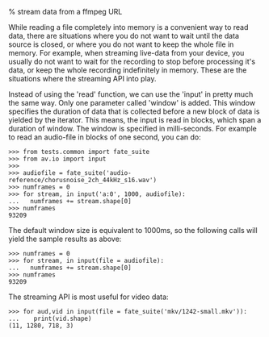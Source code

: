 % stream data from a ffmpeg URL

 While reading a file completely into memory is a convenient way to read data, there are situations where you do not want to wait until the data source is closed, or where you do not want to keep the whole file in memory. For example, when streaming live-data from your device, you usually do not want to wait for the recording to stop before processing it's data, or keep the whole recording indefinitely in memory. These are the situations where the streaming API into play.

 Instead of using the 'read' function, we can use the 'input' in pretty much the same way. Only one parameter called 'window' is added. This window specifies the duration of data that is collected before a new block of data is yielded by the iterator. This means, the input is read in blocks, which span a duration of window. The window is specified in milli-seconds. For example to read an audio-file in blocks of one second, you can do:

    >>> from tests.common import fate_suite
    >>> from av.io import input
    >>>
    >>> audiofile = fate_suite('audio-reference/chorusnoise_2ch_44kHz_s16.wav')
    >>> numframes = 0
    >>> for stream, in input('a:0', 1000, audiofile):
    ...   numframes += stream.shape[0]
    >>> numframes
    93209

 The default window size is equivalent to 1000ms, so the following calls will yield the sample results as above:

    >>> numframes = 0
    >>> for stream, in input(file = audiofile):
    ...   numframes += stream.shape[0]
    >>> numframes
    93209

 The streaming API is most useful for video data:

    >>> for aud,vid in input(file = fate_suite('mkv/1242-small.mkv')):
    ...    print(vid.shape)
    (11, 1280, 718, 3)
